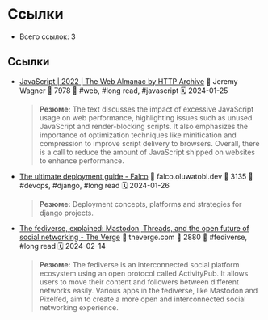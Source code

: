 # Ссылки

- Всего ссылок: 3

## Ссылки

- [JavaScript | 2022 | The Web Almanac by HTTP Archive](https://almanac.httparchive.org/en/2022/javascript) 👤 Jeremy Wagner 💬 7978 🔖 #web, #long read, #javascript 🗓️ 2024-01-25
    > **Резюме:** The text discusses the impact of excessive JavaScript usage on web performance, highlighting issues such as unused JavaScript and render-blocking scripts. It also emphasizes the importance of optimization techniques like minification and compression to improve script delivery to browsers. Overall, there is a call to reduce the amount of JavaScript shipped on websites to enhance performance.
- [The ultimate deployment guide - Falco](https://falco.oluwatobi.dev/guides/deployment.html) 👤 falco.oluwatobi.dev 💬 3135 🔖 #devops, #django, #long read 🗓️ 2024-01-26
    > **Резюме:** Deployment concepts, platforms and strategies for django projects.
- [The fediverse, explained: Mastodon, Threads, and the open future of social networking - The Verge](https://www.theverge.com/24063290/fediverse-explained-activitypub-social-media-open-protocol) 👤 theverge.com 💬 2880 🔖 #fediverse, #long read 🗓️ 2024-02-14
    > **Резюме:** The fediverse is an interconnected social platform ecosystem using an open protocol called ActivityPub. It allows users to move their content and followers between different networks easily. Various apps in the fediverse, like Mastodon and Pixelfed, aim to create a more open and interconnected social networking experience.
